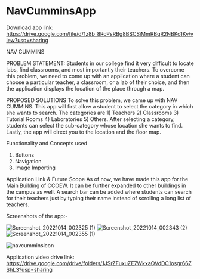 # NavCumminsApp

Download app link:
https://drive.google.com/file/d/1z8b_8RcPsRBg8BSCSiMmRBqR2NBKo1Kv/view?usp=sharing

NAV CUMMINS

PROBLEM STATEMENT:
Students in our college find it very difficult to locate labs, find classrooms, and most importantly their teachers. To overcome this problem, we need to come up with an application where a student can choose a particular teacher, a classroom, or a lab of their choice, and then the application displays the location of the place through a map.

PROPOSED SOLUTIONS
To solve this problem, we came up with NAV CUMMINS. 
This app will first allow a student to select the category in which she wants to search. The categories are 1) Teachers 2) Classrooms 3) Tutorial Rooms 4) Laboratories 5) Others. After selecting a category, students can select the sub-category whose location she wants to find. Lastly, the app will direct you to the location and the floor map. 

Functionality and Concepts used
1)	Buttons
2)	Navigation
3)	Image Importing

Application Link & Future Scope
As of now, we have made this app for the Main Building of CCOEW. It can be further expanded to other buildings in the campus as well.
A search bar can be added where students can search for their teachers just by typing their name instead of scrolling a long list of teachers.

Screenshots of the app:-

![Screenshot_20221014_002325 (1)](https://user-images.githubusercontent.com/99887695/195911325-63ebcc1f-43f7-4dd4-af13-403f415d6b98.jpg)
![Screenshot_20221014_002343 (2)](https://user-images.githubusercontent.com/99887695/195911145-40a5f05a-7096-40f4-9956-0417c8e2f71f.jpg)
![Screenshot_20221014_002355 (1)](https://user-images.githubusercontent.com/99887695/195911589-42fd04f9-53be-4455-bfcb-9d8eb6e4dde1.jpg)

![navcumminsicon](https://user-images.githubusercontent.com/99887695/195912810-c96fa4d8-9c96-41a0-b5e1-011c663a6d1c.png)

Application video drive link:
https://drive.google.com/drive/folders/1JSrZFuxuZE7WkxaOVdDC1osgr667ShL3?usp=sharing
